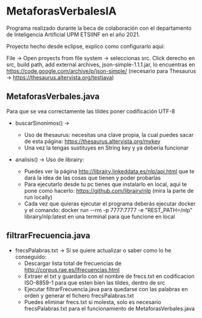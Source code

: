 # MetaforasVerbalesIA
Programa realizado durante la beca de colaboración con el departamento de Inteligencia Artificial UPM ETSIINF en el año 2021.

Proyecto hecho desde eclipse, explico como configurarlo aquí:

File -> Open proyects from file system -> seleccionas src. Click derecho en src, build path, add external archives, json-simple-1.1.1.jar, lo encuentras en https://code.google.com/archive/p/json-simple/ (necesario para Thesaurus -> https://thesaurus.altervista.org/testjava)


## MetaforasVerbales.java 

Para que se vea correctamente las tildes poner codificación UTF-8


* buscarSinonimos() -> 
	* Uso de thesaurus: necesitas una clave propia, la cual puedes sacar de esta página: https://thesaurus.altervista.org/mykey
	* Una vez la tengas sustituyes en String key y ya deberia funcionar


* analisis() -> Uso de librairy:
	 * Puedes ver la página http://librairy.linkeddata.es/nlp/api.html que te dará la idea de las cosas que tienen y poder probarlas
	 * Para ejecutarlo desde tu pc tienes que instalarlo en local, aquí te pone como hacerlo: https://github.com/librairy/nlp (mira la parte de run locally)
	 * Cada vez que quieras ejecutar el programa deberás ejecutar docker y el comando: docker run --rm -p 7777:7777 -e "REST_PATH=/nlp" librairy/nlp:latest en una terminal para que funcione en local
	 
   
   
## filtrarFrecuencia.java
	 
* frecsPalabras.txt -> Si se quiere actualizar o saber como lo he conseguido:
	* Descargar lista total de frecuencias de http://corpus.rae.es/lfrecuencias.html
	* Extraer el txt y guardarlo con el nombre de frecs.txt en codificacion ISO-8859-1 para que esten bien las tildes, dentro de src
	* Ejecutar filtrarFrecuencia.java para quedarse con las palabras en orden y generar el fichero frecsPalabras.txt 
	* Puedes eliminar frecs.txt si molesta, solo es necesario frecsPalabras.txt para el funcionamiento de MetaforasVerbales.java
